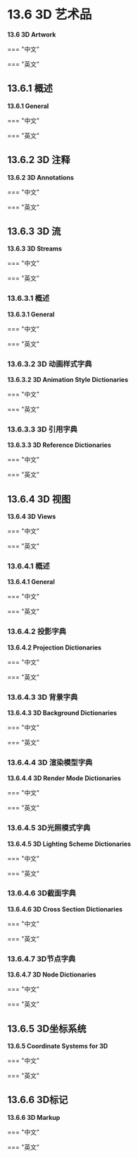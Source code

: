 # 13.6 3D 艺术品

**13.6 3D Artwork**

=== "中文"

=== "英文"


## 13.6.1 概述

**13.6.1 General**

=== "中文"

=== "英文"


## 13.6.2 3D 注释

**13.6.2 3D Annotations**

=== "中文"

=== "英文"


## 13.6.3 3D 流

**13.6.3 3D Streams**

=== "中文"

=== "英文"


### 13.6.3.1 概述

**13.6.3.1 General**

=== "中文"

=== "英文"


### 13.6.3.2 3D 动画样式字典

**13.6.3.2 3D Animation Style Dictionaries**

=== "中文"

=== "英文"


### 13.6.3.3 3D 引用字典

**13.6.3.3 3D Reference Dictionaries**

=== "中文"

=== "英文"


## 13.6.4 3D 视图

**13.6.4 3D Views**

=== "中文"

=== "英文"


### 13.6.4.1 概述

**13.6.4.1 General**

=== "中文"

=== "英文"


### 13.6.4.2 投影字典

**13.6.4.2 Projection Dictionaries**

=== "中文"

=== "英文"


### 13.6.4.3 3D 背景字典

**13.6.4.3 3D Background Dictionaries**

=== "中文"

=== "英文"


### 13.6.4.4 3D 渲染模型字典

**13.6.4.4 3D Render Mode Dictionaries**

=== "中文"

=== "英文"


### 13.6.4.5 3D光照模式字典

**13.6.4.5 3D Lighting Scheme Dictionaries**

=== "中文"

=== "英文"


### 13.6.4.6 3D截面字典

**13.6.4.6 3D Cross Section Dictionaries**

=== "中文"

=== "英文"


### 13.6.4.7 3D节点字典

**13.6.4.7 3D Node Dictionaries**

=== "中文"

=== "英文"


## 13.6.5 3D坐标系统

**13.6.5 Coordinate Systems for 3D**

=== "中文"

=== "英文"


## 13.6.6 3D标记

**13.6.6 3D Markup**

=== "中文"

=== "英文"


